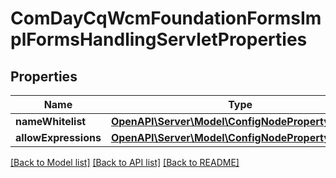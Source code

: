 # ComDayCqWcmFoundationFormsImplFormsHandlingServletProperties

## Properties
Name | Type | Description | Notes
------------ | ------------- | ------------- | -------------
**nameWhitelist** | [**OpenAPI\Server\Model\ConfigNodePropertyString**](ConfigNodePropertyString.md) |  | [optional] 
**allowExpressions** | [**OpenAPI\Server\Model\ConfigNodePropertyBoolean**](ConfigNodePropertyBoolean.md) |  | [optional] 

[[Back to Model list]](../README.md#documentation-for-models) [[Back to API list]](../README.md#documentation-for-api-endpoints) [[Back to README]](../README.md)


